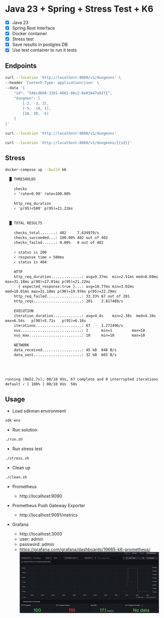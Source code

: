 # Java 23 + Spring + Stress Test + K6

- [x] Java 23
- [x] Spring Rest Interface
- [x] Docker container
- [x] Stress test
- [x] Save results in postgres DB
- [x] Use test container to run it tests

## Endpoints

```bash
curl --location 'http://localhost:8080/v1/dungeons' \
--header 'Content-Type: application/json' \
--data '{
    "id": "546cdb04-3281-4602-86c2-8e01647a9271",
    "dungeon": [
        [-2, -3, 3],
        [-5, -10, 1],
        [10, 30, -5]
    ]
}'
```

```bash
curl --location 'http://localhost:8080/v1/dungeons'
```

```bash
curl --location 'http://localhost:8080/v1/dungeons/{{id}}'
```

## Stress
```bash
docker-compose up --build k6
```

```
  █ THRESHOLDS

    checks
    ✓ 'rate>0.99' rate=100.00%

    http_req_duration
    ✓ 'p(95)<500' p(95)=21.22ms


  █ TOTAL RESULTS

    checks_total.......: 402     7.634979/s
    checks_succeeded...: 100.00% 402 out of 402
    checks_failed......: 0.00%   0 out of 402

    ✓ status is 200
    ✓ response time < 500ms
    ✓ status is 404

    HTTP
    http_req_duration..............: avg=9.37ms  min=2.51ms med=8.69ms  max=31.18ms p(90)=17.01ms p(95)=21.22ms
      { expected_response:true }...: avg=10.77ms min=3.02ms med=10.01ms max=31.18ms p(90)=19.97ms p(95)=22.29ms
    http_req_failed................: 33.33% 67 out of 201
    http_reqs......................: 201    3.817489/s

    EXECUTION
    iteration_duration.............: avg=4.4s    min=2.38s  med=4.34s   max=6.54s   p(90)=5.71s   p(95)=6.16s
    iterations.....................: 67     1.272496/s
    vus............................: 2      min=1         max=10
    vus_max........................: 10     min=10        max=10

    NETWORK
    data_received..................: 45 kB  848 B/s
    data_sent......................: 32 kB  603 B/s




running (0m52.7s), 00/10 VUs, 67 complete and 0 interrupted iterations
default ✓ [ 100% ] 00/10 VUs  50s
```

## Usage

* Load sdkman environment

```bash
sdk env
```

* Run solution

```bash
./run.sh
```

* Run stress test

```bash
./stress.sh
```

* Clean up

```bash
./clean.sh
```

* Prometheus
  * http://localhost:9090

* Prometheus Push Gateway Exporter
  * http://localhost:9091/metrics

* Grafana
  * http://localhost:3000
  * user: admin
  * password: admin
  * https://grafana.com/grafana/dashboards/19665-k6-prometheus/
  ![Dash](src/test/resources/grafana.png)

